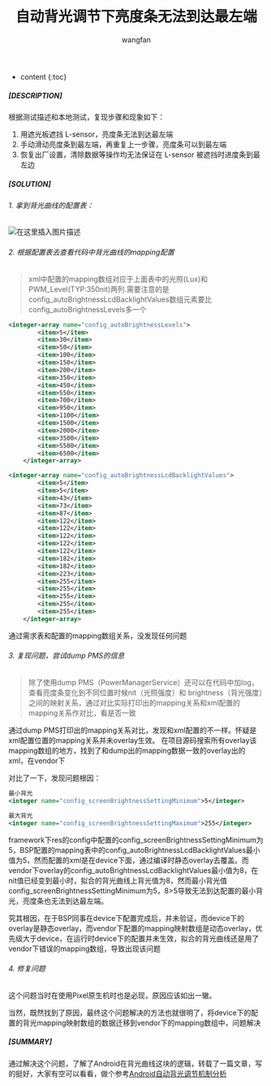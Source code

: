 ﻿---
layout: post
title:  自动背光调节下亮度条无法到达最左端
categories: Android
tags:   自动背光
author: wangfan
---

* content
{:toc}

##### [DESCRIPTION]
根据测试描述和本地测试，复现步骤和现象如下：
1. 用遮光板遮挡 L-sensor，亮度条无法到达最左端
2. 手动滑动亮度条到最左端，再重复上一步骤，亮度条可以到最左端
3. 恢复出厂设置，清除数据等操作均无法保证在 L-sensor 被遮挡时进度条到最左边

##### [SOLUTION]
###### 1. 拿到背光曲线的配置表：
![在这里插入图片描述](https://img-blog.csdnimg.cn/20200525145439766.jpg?x-oss-process=image/watermark,type_ZmFuZ3poZW5naGVpdGk,shadow_10,text_aHR0cHM6Ly9ibG9nLmNzZG4ubmV0L3djc2Jod3k=,size_16,color_FFFFFF,t_70)
###### 2. 根据配置表去查看代码中背光曲线的mapping配置
>xml中配置的mapping数组对应于上面表中的光照(Lux)和PWM_Level(TYP:350nit)两列.需要注意的是config_autoBrightnessLcdBacklightValues数组元素要比config_autoBrightnessLevels多一个
```xml
<integer-array name="config_autoBrightnessLevels">
        <item>5</item>
        <item>30</item>
        <item>50</item>
        <item>100</item>
        <item>150</item>
        <item>200</item>
        <item>350</item>
        <item>450</item>
        <item>550</item>
        <item>700</item>
        <item>950</item>
        <item>1100</item>
        <item>1500</item>
        <item>2000</item>
        <item>3500</item>
        <item>5500</item>
        <item>6500</item>
    </integer-array>

<integer-array name="config_autoBrightnessLcdBacklightValues">
        <item>5</item>
        <item>5</item>
        <item>43</item>
        <item>73</item>
        <item>87</item>
        <item>122</item>
        <item>122</item>
        <item>122</item>
        <item>122</item>
        <item>122</item>
        <item>182</item>
        <item>182</item>
        <item>223</item>
        <item>255</item>
        <item>255</item>
        <item>255</item>
        <item>255</item>
        <item>255</item>
    </integer-array>
```
通过需求表和配置的mapping数组关系，没发现任何问题

###### 3. 复现问题，尝试dump PMS的信息
>除了使用dump PMS（PowerManagerService）还可以在代码中加log，查看亮度条变化到不同位置时候nit（光照强度）和 brightness（背光强度）之间的映射关系，通过对比实际打印出的mapping关系和xml配置的mapping关系作对比，看是否一致

通过dump PMS打印出的mapping关系对比，发现和xml配置的不一样。怀疑是xml配置位置的mapping关系并未overlay生效。
在项目源码搜索所有overlay该mapping数组的地方，找到了和dump出的mapping数据一致的overlay出的xml，在vendor下

对比了一下，发现问题根因：

```xml
最小背光
<integer name="config_screenBrightnessSettingMinimum">5</integer>

最大背光
<integer name="config_screenBrightnessSettingMaximum">255</integer>
```
framework下res的config中配置的config_screenBrightnessSettingMinimum为5，BSP配置的mapping表中的config_autoBrightnessLcdBacklightValues最小值为5，然而配置的xml是在device下面，通过编译时静态overlay去覆盖。而vendor下overlay的config_autoBrightnessLcdBacklightValues最小值为8，在nit值已经变到最小时，拟合的背光曲线上背光值为8，然而最小背光值config_screenBrightnessSettingMinimum为5，8>5导致无法到达配置的最小背光，亮度条也无法到达最左端。

究其根因，在于BSP同事在device下配置完成后，并未验证，而device下的overlay是静态overlay，而vendor下配置的mapping映射数组是动态overlay，优先级大于device，在运行时device下的配置并未生效，拟合的背光曲线还是用了vendor下错误的mapping数组，导致出现该问题

###### 4. 修复问题

这个问题当时在使用Pixel原生机时也是必现，原因应该如出一辙。

当然，既然找到了原因，最终这个问题解决的方法也就很明了，将device下的配置的背光mapping映射数组的数据迁移到vendor下的mapping数组中，问题解决

##### [SUMMARY]
通过解决这个问题，了解了Android在背光曲线这块的逻辑，转载了一篇文章，写的挺好，大家有空可以看看，做个参考[Android自动背光调节机制分析](https://blog.csdn.net/wcsbhwy/article/details/106329456)


